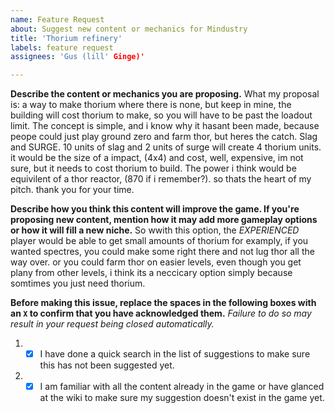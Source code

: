 ```yaml
---
name: Feature Request
about: Suggest new content or mechanics for Mindustry
title: 'Thorium refinery'
labels: feature request
assignees: 'Gus (lill' Ginge)'

---
```


**Describe the content or mechanics you are proposing.**
What my proposal is: a way to make thorium where there is none, but keep in mine, the building will cost thorium to make, so you will have to be past the loadout limit. The concept is simple, and i know why it hasant been made, because peope could just play ground zero and farm thor, but heres the catch. Slag and SURGE. 10 units of slag and 2 units of surge will create 4 thorium units. it would be the size of a impact, (4x4) and cost, well, expensive, im not sure, but it needs to cost thorium to build. The power i think would be equivilent of a thor reactor, (870 if i remember?). so thats the heart of my pitch. thank you for your time.


**Describe how you think this content will improve the game. If you're proposing new content, mention how it may add more gameplay options or how it will fill a new niche.**
So wwith this option, the *EXPERIENCED* player would be able to get small amounts of thorium for examply, if you wanted spectres, you could make some right there and not lug thor all the way over. or you could farm thor on easier levels, even though you get plany from other levels, i think its a neccicary option simply because somtimes you just need thorium.


**Before making this issue, replace the spaces in the following boxes with an `X` to confirm that you have acknowledged them.** *Failure to do so may result in your request being closed automatically.*



1. - [x] I have done a quick search in the list of suggestions to make sure this has not been suggested yet.
2. - [x] I am familiar with all the content already in the game or have glanced at the wiki to make sure my suggestion doesn't exist in the game yet.
